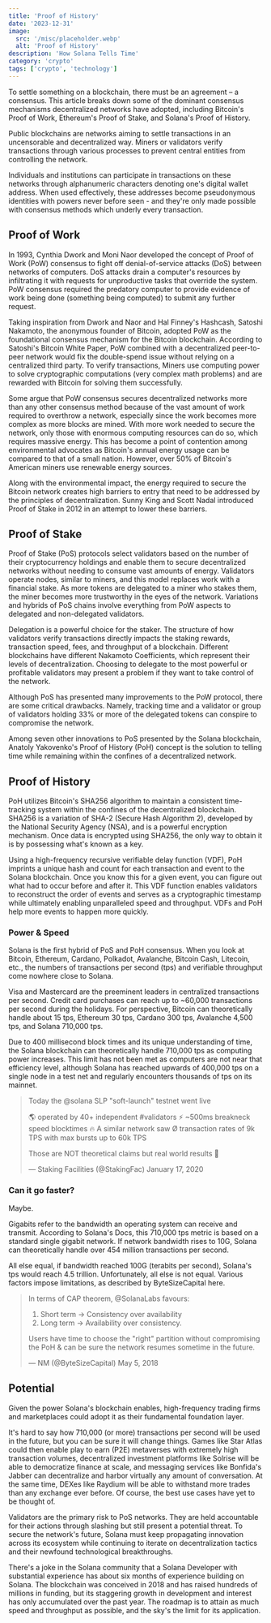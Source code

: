 ```yaml
---
title: 'Proof of History'
date: '2023-12-31'
image:
  src: '/misc/placeholder.webp'
  alt: 'Proof of History'
description: 'How Solana Tells Time'
category: 'crypto'
tags: ['crypto', 'technology']
---
```


<style jsx>{`
 .prose a {
    text-decoration: underline;
    color: var(--color-accent);
 }
 .prose ol {
    list-style-type: decimal;
    margin-left: 2em; /* Adjust as needed for indentation */
    padding-left: 0.5em; /* Add padding if needed */
 }
 .prose ol li {
    margin-bottom: 0.5em;
    color: var(--color-text-primary);
    line-height: 1.5; /* Adjust line height for better readability */
 }
`}</style>

<div class="tldr-section">
To settle something on a blockchain, there must be an agreement – a consensus. This article breaks down some of the dominant consensus mechanisms decentralized networks have adopted, including Bitcoin's Proof of Work, Ethereum's Proof of Stake, and Solana's Proof of History.
</div>

Public blockchains are networks aiming to settle transactions in an uncensorable and decentralized way. Miners or validators verify transactions through various processes to prevent central entities from controlling the network.

Individuals and institutions can participate in transactions on these networks through alphanumeric characters denoting one's digital wallet address. When used effectively, these addresses become pseudonymous identities with powers never before seen - and they're only made possible with consensus methods which underly every transaction.

## Proof of Work

In 1993, Cynthia Dwork and Moni Naor developed the concept of Proof of Work (PoW) consensus to fight off denial-of-service attacks (DoS) between networks of computers. DoS attacks drain a computer's resources by infiltrating it with requests for unproductive tasks that override the system. PoW consensus required the predatory computer to provide evidence of work being done (something being computed) to submit any further request.

Taking inspiration from Dwork and Naor and Hal Finney's Hashcash, Satoshi Nakamoto, the anonymous founder of Bitcoin, adopted PoW as the foundational consensus mechanism for the Bitcoin blockchain. According to Satoshi's Bitcoin White Paper, PoW combined with a decentralized peer-to-peer network would fix the double-spend issue without relying on a centralized third party. To verify transactions, Miners use computing power to solve cryptographic computations (very complex math problems) and are rewarded with Bitcoin for solving them successfully.

Some argue that PoW consensus secures decentralized networks more than any other consensus method because of the vast amount of work required to overthrow a network, especially since the work becomes more complex as more blocks are mined. With more work needed to secure the network, only those with enormous computing resources can do so, which requires massive energy. This has become a point of contention among environmental advocates as Bitcoin's annual energy usage can be compared to that of a small nation. However, over 50% of Bitcoin's American miners use renewable energy sources.

Along with the environmental impact, the energy required to secure the Bitcoin network creates high barriers to entry that need to be addressed by the principles of decentralization. Sunny King and Scott Nadal introduced Proof of Stake in 2012 in an attempt to lower these barriers.

## Proof of Stake

Proof of Stake (PoS) protocols select validators based on the number of their cryptocurrency holdings and enable them to secure decentralized networks without needing to consume vast amounts of energy. Validators operate nodes, similar to miners, and this model replaces work with a financial stake. As more tokens are delegated to a miner who stakes them, the miner becomes more trustworthy in the eyes of the network. Variations and hybrids of PoS chains involve everything from PoW aspects to delegated and non-delegated validators.

Delegation is a powerful choice for the staker. The structure of how validators verify transactions directly impacts the staking rewards, transaction speed, fees, and throughput of a blockchain. Different blockchains have different Nakamoto Coefficients, which represent their levels of decentralization. Choosing to delegate to the most powerful or profitable validators may present a problem if they want to take control of the network.

Although PoS has presented many improvements to the PoW protocol, there are some critical drawbacks. Namely, tracking time and a validator or group of validators holding 33% or more of the delegated tokens can conspire to compromise the network.

Among seven other innovations to PoS presented by the Solana blockchain, Anatoly Yakovenko's Proof of History (PoH) concept is the solution to telling time while remaining within the confines of a decentralized network.

## Proof of History

PoH utilizes Bitcoin's SHA256 algorithm to maintain a consistent time-tracking system within the confines of the decentralized blockchain. SHA256 is a variation of SHA-2 (Secure Hash Algorithm 2), developed by the National Security Agency (NSA), and is a powerful encryption mechanism. Once data is encrypted using SHA256, the only way to obtain it is by possessing what's known as a key.

Using a high-frequency recursive verifiable delay function (VDF), PoH imprints a unique hash and count for each transaction and event to the Solana blockchain. Once you know this for a given event, you can figure out what had to occur before and after it. This VDF function enables validators to reconstruct the order of events and serves as a cryptographic timestamp while ultimately enabling unparalleled speed and throughput. VDFs and PoH help more events to happen more quickly.

### Power & Speed

Solana is the first hybrid of PoS and PoH consensus. When you look at Bitcoin, Ethereum, Cardano, Polkadot, Avalanche, Bitcoin Cash, Litecoin, etc., the numbers of transactions per second (tps) and verifiable throughput come nowhere close to Solana.

Visa and Mastercard are the preeminent leaders in centralized transactions per second. Credit card purchases can reach up to ~60,000 transactions per second during the holidays. For perspective, Bitcoin can theoretically handle about 15 tps, Ethereum 30 tps, Cardano 300 tps, Avalanche 4,500 tps, and Solana 710,000 tps.

Due to 400 millisecond block times and its unique understanding of time, the Solana blockchain can theoretically handle 710,000 tps as computing power increases. This limit has not been met as computers are not near that efficiency level, although Solana has reached upwards of 400,000 tps on a single node in a test net and regularly encounters thousands of tps on its mainnet.

> Today the @solana SLP "soft-launch" testnet went live
>
> 🌎 operated by 40+ independent #validators
> ⚡️ ~500ms breakneck speed blocktimes
> 🔥 A similar network saw Ø transaction rates of 9k TPS with max bursts up to 60k TPS
>
> Those are NOT theoretical claims but real world results 💪
>
> — Staking Facilities (@StakingFac) January 17, 2020

### Can it go faster?

Maybe.

Gigabits refer to the bandwidth an operating system can receive and transmit. According to Solana's Docs, this 710,000 tps metric is based on a standard single gigabit network. If network bandwidth rises to 10G, Solana can theoretically handle over 454 million transactions per second.

All else equal, if bandwidth reached 100G (terabits per second), Solana's tps would reach 4.5 trillion. Unfortunately, all else is not equal. Various factors impose limitations, as described by ByteSizeCapital here.

> In terms of CAP theorem, @SolanaLabs favours:
>
> 1. Short term -> Consistency over availability
> 2. Long term -> Availability over consistency.
>
> Users have time to choose the "right" partition without compromising the PoH & can be sure the network resumes sometime in the future.
>
> — NM (@ByteSizeCapital) May 5, 2018

## Potential

Given the power Solana's blockchain enables, high-frequency trading firms and marketplaces could adopt it as their fundamental foundation layer.

It's hard to say how 710,000 (or more) transactions per second will be used in the future, but you can be sure it will change things. Games like Star Atlas could then enable play to earn (P2E) metaverses with extremely high transaction volumes, decentralized investment platforms like Solrise will be able to democratize finance at scale, and messaging services like Bonfida's Jabber can decentralize and harbor virtually any amount of conversation. At the same time, DEXes like Raydium will be able to withstand more trades than any exchange ever before. Of course, the best use cases have yet to be thought of.

Validators are the primary risk to PoS networks. They are held accountable for their actions through slashing but still present a potential threat. To secure the network's future, Solana must keep propagating innovation across its ecosystem while continuing to iterate on decentralization tactics and their newfound technological breakthroughs.

There's a joke in the Solana community that a Solana Developer with substantial experience has about six months of experience building on Solana. The blockchain was conceived in 2018 and has raised hundreds of millions in funding, but its staggering growth in development and interest has only accumulated over the past year. The roadmap is to attain as much speed and throughput as possible, and the sky's the limit for its application.
